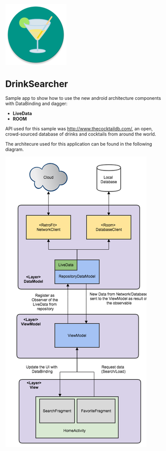 ![Architecture](/android_icon.png)

# DrinkSearcher

Sample app to show how to use the new android architecture components with DataBinding and dagger: 
* **LiveData** 
* **ROOM**

API used for this sample was http://www.thecocktaildb.com/, an open, crowd-sourced database of drinks and cocktails from around the world.

The architecure used for this application can be found in the following diagram.

![Architecture](/android_arch.png)
